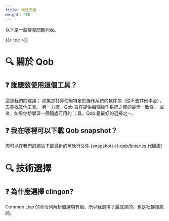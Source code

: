 ```yaml
---
title: 常見問題
weight: 900
---
```


以下是一般常見問題列表。

{{< toc >}}

# 🔍 關於 Qob

## ❓ 誰應該使用這個工具？

這是我們的建議； 如果您打算使用特定於操作系統的軟件包（從不去其他平台），去尋找其他工具。
另一方面，Qob 旨在提供每個操作系統之間的最佳一致性。 或者，如果你想學習一個隨處可用的
工具，Qob 是最好的選擇之一。

## ❓ 我在哪裡可以下載 Qob snapshot？

您可以在我們的網站下載最新的可執行文件 (snapshot) [cl-qob/binaries](https://github.com/cl-qob/binaries)
代碼庫!

# 🔍 技術選擇

## ❓ 為什麼選擇 clingon?

Common Lisp 的命令列解析器選項有限、所以我選擇了最成熟的，也是社群推薦的。


<!-- Links -->

